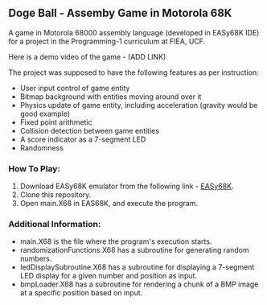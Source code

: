 ## Doge Ball - Assemby Game in Motorola 68K

A game in Motorola 68000 assembly language (developed in EASy68K IDE) for a project in the Programming-1 curriculum at FIEA, UCF.

Here is a demo video of the game - (ADD LINK)

The project was supposed to have the following features as per instruction:

- User input control of game entity
- Bitmap background with entities moving around over it
- Physics update of game entity, including acceleration (gravity would be good example)
- Fixed point arithmetic
- Collision detection between game entities
- A score indicator as a 7-segment LED
- Randomness

### How To Play:

1. Download EASy68K emulator from the following link - [EASy68K](http://www.easy68k.com/).
2. Clone this repository.
3. Open main.X68 in EAS68K, and execute the program.

### Additional Information:
- main.X68 is the file where the program's execution starts.
- randomizationFunctions.X68 has a subroutine for generating random numbers.
- ledDisplaySubroutine.X68 has a subroutine for displaying a 7-segment LED display for a given number and position as input.
- bmpLoader.X68 has a subroutine for rendering a chunk of a BMP image at a specific position based on input.

